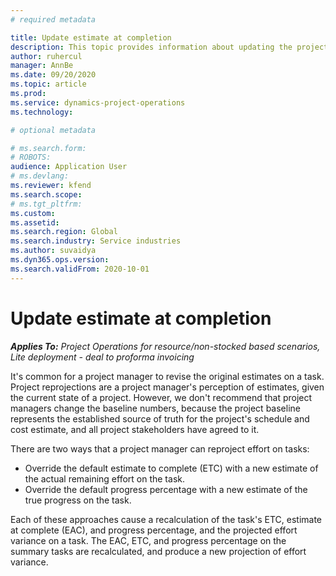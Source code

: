 ```yaml
---
# required metadata

title: Update estimate at completion
description: This topic provides information about updating the projection of effort on a project. 
author: ruhercul
manager: AnnBe
ms.date: 09/20/2020
ms.topic: article
ms.prod: 
ms.service: dynamics-project-operations
ms.technology: 

# optional metadata

# ms.search.form: 
# ROBOTS: 
audience: Application User
# ms.devlang: 
ms.reviewer: kfend
ms.search.scope: 
# ms.tgt_pltfrm: 
ms.custom: 
ms.assetid: 
ms.search.region: Global
ms.search.industry: Service industries
ms.author: suvaidya
ms.dyn365.ops.version: 
ms.search.validFrom: 2020-10-01
---
```


# Update estimate at completion

_**Applies To:** Project Operations for resource/non-stocked based scenarios, Lite deployment - deal to proforma invoicing_

It's common for a project manager to revise the original estimates on a task. Project reprojections are a project manager's perception of estimates, given the current state of a project. However, we don't recommend that project managers change the baseline numbers, because the project baseline represents the established source of truth for the project's schedule and cost estimate, and all project stakeholders have agreed to it.

There are two ways that a project manager can reproject effort on tasks:

- Override the default estimate to complete (ETC) with a new estimate of the actual remaining effort on the task. 
- Override the default progress percentage with a new estimate of the true progress on the task.

Each of these approaches cause a recalculation of the task's ETC, estimate at complete (EAC), and progress percentage, and the projected effort variance on a task. The EAC, ETC, and progress percentage on the summary tasks are recalculated, and produce a new projection of effort variance.
